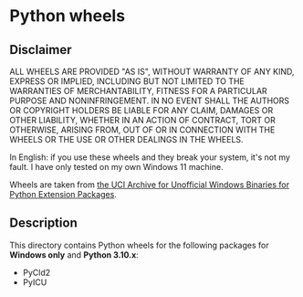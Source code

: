# Python wheels

## Disclaimer

ALL WHEELS ARE PROVIDED "AS IS", WITHOUT WARRANTY OF ANY KIND, EXPRESS OR IMPLIED, INCLUDING BUT NOT LIMITED TO THE WARRANTIES OF MERCHANTABILITY, FITNESS FOR A PARTICULAR PURPOSE AND NONINFRINGEMENT. IN NO EVENT SHALL THE AUTHORS OR COPYRIGHT HOLDERS BE LIABLE FOR ANY CLAIM, DAMAGES OR OTHER LIABILITY, WHETHER IN AN ACTION OF CONTRACT, TORT OR OTHERWISE, ARISING FROM, OUT OF OR IN CONNECTION WITH THE WHEELS OR THE USE OR OTHER DEALINGS IN THE WHEELS.

In English: if you use these wheels and they break your system, it's not my fault. I have only tested on my own Windows 11 machine.

Wheels are taken from [the UCI Archive for Unofficial Windows Binaries for Python Extension Packages](https://www.lfd.uci.edu/~gohlke/pythonlibs/).

## Description

This directory contains Python wheels for the following packages for **Windows only** and **Python 3.10.x**:

* PyCld2
* PyICU
